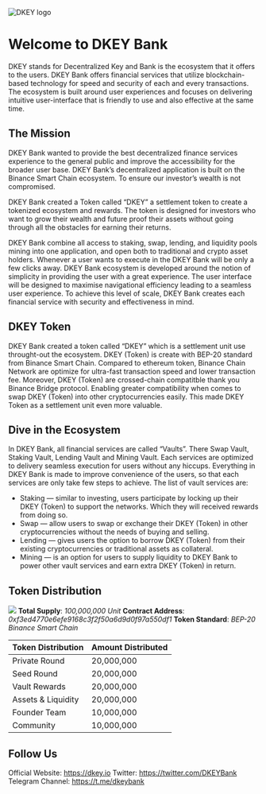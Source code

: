 ![DKEY logo](https://dkey.io/assets/logo.png)
#  Welcome to DKEY Bank
DKEY stands for Decentralized Key and Bank is the ecosystem that it offers to the users. DKEY Bank offers financial services that utilize blockchain-based technology for speed and security of each and every transactions. The ecosystem is built around user experiences and focuses on delivering intuitive user-interface that is friendly to use and also effective at the same time.

## The Mission
DKEY Bank wanted to provide the best decentralized finance services experience to the general public and improve the accessibility for the broader user base. DKEY Bank’s decentralized application is built on the Binance Smart Chain ecosystem. To ensure our investor’s wealth is not compromised.

DKEY Bank created a Token called “DKEY” a settlement token to create a tokenized ecosystem and rewards. The token is designed for investors who want to grow their wealth and future proof their assets without going through all the obstacles for earning their returns.

DKEY Bank combine all access to staking, swap, lending, and liquidity pools mining into one application, and open both to traditional and crypto asset holders. Whenever a user wants to execute in the DKEY Bank will be only a few clicks away. DKEY Bank ecosystem is developed around the notion of simplicity in providing the user with a great experience. The user interface will be designed to maximise navigational efficiency leading to a seamless user experience. To achieve this level of scale, DKEY Bank creates each financial service with security and effectiveness in mind.

## DKEY Token
DKEY Bank created a token called “DKEY” which is a settlement unit use throught-out the ecosystem. DKEY (Token) is create with BEP-20 standard from Binance Smart Chain. Compared to ethereum token, Binance Chain Network are optimize for ultra-fast transaction speed and lower transaction fee. Moreover, DKEY (Token) are crossed-chain compatitble thank you Binance Bridge protocol. Enabling greater compatibility when comes to swap DKEY (Token) into other cryptocurrencies easily. This made DKEY Token as a settlement unit even more valuable.

## Dive in the Ecosystem
In DKEY Bank, all financial services are called “Vaults”. There Swap Vault, Staking Vault, Lending Vault and Mining Vault. Each services are optimized to delivery seamless execution for users without any hiccups. Everything in DKEY Bank is made to improve convenience of the users, so that each services are only take few steps to achieve. The list of vault services are:

- Staking — similar to investing, users participate by locking up their DKEY (Token) to support the networks. Which they will received rewards from doing so.
- Swap — allow users to swap or exchange their DKEY (Token) in other cryptocurrencies without the needs of buying and selling.
- Lending — gives users the option to borrow DKEY (Token) from their existing cryptocurrencies or traditional assets as collateral.
- Mining — is an option for users to supply liquidity to DKEY Bank to power other vault services and earn extra DKEY (Token) in return.

## Token Distribution
![](https://miro.medium.com/max/1400/1*45li0pSO-HKKR-Flu0xhHA.png)
**Total Supply**: *100,000,000 Unit*
**Contract Address**: *0xf3ed4770e6efe9168c3f2f50a6d9d0f97a550df1*
**Token Standard**: *BEP-20 Binance Smart Chain*

Token Distribution | Amount Distributed
------------ | -------------
Private Round | 20,000,000
Seed Round | 20,000,000
Vault Rewards | 20,000,000
Assets & Liquidity | 20,000,000
Founder Team | 10,000,000
Community | 10,000,000

## Follow Us

Official Website: https://dkey.io
Twitter: https://twitter.com/DKEYBank
Telegram Channel: https://t.me/dkeybank

<!---
dkeyissuer/dkeyissuer is a ✨ special ✨ repository because its `README.md` (this file) appears on your GitHub profile.
You can click the Preview link to take a look at your changes.
--->
